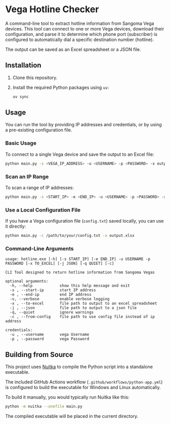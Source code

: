 # Vega Hotline Checker

A command-line tool to extract hotline information from Sangoma Vega devices. This tool can connect to one or more Vega devices, download their configuration, and parse it to determine which phone port (subscriber) is configured to automatically dial a specific destination number (hotline).

The output can be saved as an Excel spreadsheet or a JSON file.

## Installation

1.  Clone this repository.
2.  Install the required Python packages using `uv`:

    ```bash
    uv sync
    ```

## Usage

You can run the tool by providing IP addresses and credentials, or by using a pre-existing configuration file.

### Basic Usage

To connect to a single Vega device and save the output to an Excel file:

```bash
python main.py -s <VEGA_IP_ADDRESS> -u <USERNAME> -p <PASSWORD> -x output.xlsx
```

### Scan an IP Range

To scan a range of IP addresses:

```bash
python main.py -s <START_IP> -e <END_IP> -u <USERNAME> -p <PASSWORD> -x output.xlsx
```

### Use a Local Configuration File

If you have a Vega configuration file (`config.txt`) saved locally, you can use it directly:

```bash
python main.py -c /path/to/your/config.txt -x output.xlsx
```

### Command-Line Arguments

```
usage: hotline.exe [-h] [-s START_IP] [-e END_IP] -u USERNAME -p PASSWORD [-x TO_EXCEL] [-j JSON] [-q QUIET] [-c]

CLI Tool designed to return hotline information from Sangoma Vegas

optional arguments:
  -h, --help            show this help message and exit
  -s , --start-ip       start IP address
  -e , --end-ip         end IP address
  -v, --verbose         enable verbose logging
  -x , --to-excel       file path to output to an excel spreadsheet
  -j , --json           file path to output to a json file
  -q, --quiet           ignore warnings
  -c , --from-config    file path to use config file instead of ip address

credentials:
  -u , --username       vega Username
  -p , --password       vega Password
```

## Building from Source

This project uses [Nuitka](https://nuitka.net/) to compile the Python script into a standalone executable.

The included GitHub Actions workflow (`.github/workflows/python-app.yml`) is configured to build the executable for Windows and Linux automatically.

To build it manually, you would typically run Nuitka like this:

```bash
python -m nuitka --onefile main.py
```

The compiled executable will be placed in the current directory.
